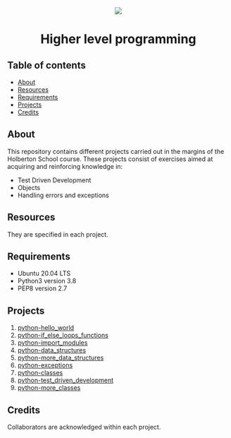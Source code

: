 <div align="center">

<img src="https://apply.holbertonschool.com/holberton-logo.png" />
<h1> Higher level programming </h1>

</div>

## Table of contents
* [About](#about)
* [Resources](#resources)
* [Requirements](#requirements)
* [Projects](#projects)
* [Credits](#credits)

## About
This repository contains different projects carried out in the margins of the Holberton School course. These projects consist of exercises aimed at acquiring and reinforcing knowledge in:
* Test Driven Development
* Objects
* Handling errors and exceptions

## Resources
They are specified in each project.

## Requirements
* Ubuntu 20.04 LTS
* Python3 version 3.8
* PEP8 version 2.7

## Projects
1. [python-hello_world](./python-hello_world)
2. [python-if_else_loops_functions](./python-if_else_loops_functions)
3. [python-import_modules](./python-import_modules)
4. [python-data_structures](./python-data_structures)
5. [python-more_data_structures](./python-more_data_structures)
6. [python-exceptions](./python-exceptions)
7. [python-classes](./python-classes)
8. [python-test_driven_development](./python-test_driven_development)
9. [python-more_classes](./python-more_classes)

## Credits
Collaborators are acknowledged within each project.
